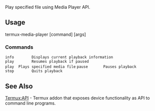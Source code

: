Play specified file using Media Player API.

## Usage

termux-media-player \[command\] \[args\]

### Commands

`info        Displays current playback information`
`play        Resumes playback if paused`
`play `<file>` Plays specified media file`
`pause       Pauses playback`
`stop        Quits playback`

## See Also

[Termux:API](Termux:API) - Termux addon that exposes device
functionality as API to command line programs.